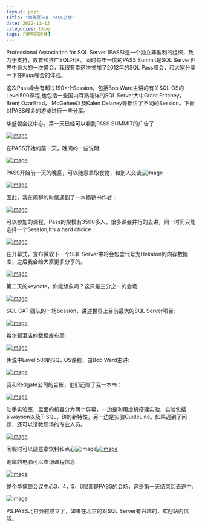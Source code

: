 ```yaml
---
layout: post
title: "西雅图SQL PASS之旅"
date: 2012-11-13
categories: blog
tags: [博客园迁移]
---
```


Professional Association for SQL Server \(PASS\)是一个独立非盈利的组织，致力于支持，教育和推广SQL社区。同时每年一度的PASS Summit是SQL Server世界中最大的一次盛会，我很有幸这次参加了2012年的SQL Pass峰会，和大家分享一下在Pass峰会的体验。

这次Pass峰会有超过190+个Session，包括Bob Ward主讲的有关SQL OS的Level500课程,也包括一些国内耳熟能详的SQL Server大牛Grant Fritchey，Brent OzarBrad， McGehee以及Kalen Delaney等都讲了不同的Session。下面对PASS峰会的游览进行一些分享。

华盛顿会议中心，第一天已经可以看到PASS SUMMIT的广告了

[![image](https://cdn.jsdelivr.net/gh/careyson/careyson.github.io@main/assets/images/2012-11-13-sql-pass/sql-pass-201211131644103753.jpg)](http://images.cnblogs.com/cnblogs_com/CareySon/201211/201211131644077077.jpg)

在PASS开始的前一天，晚间的一些说明:

[![image](https://cdn.jsdelivr.net/gh/careyson/careyson.github.io@main/assets/images/2012-11-13-sql-pass/sql-pass-201211131644159821.jpg)](http://images.cnblogs.com/cnblogs_com/CareySon/201211/201211131644123702.jpg)

PASS开始前一天的晚宴，可以随意拿取食物，和别人交谈![image](https://cdn.jsdelivr.net/gh/careyson/careyson.github.io@main/assets/images/2012-11-13-sql-pass/sql-pass-201211131644159887.png)

[![image](https://cdn.jsdelivr.net/gh/careyson/careyson.github.io@main/assets/images/2012-11-13-sql-pass/sql-pass-201211131644208954.jpg)](http://images.cnblogs.com/cnblogs_com/CareySon/201211/201211131644181755.jpg)

因此，我在闲聊的时候遇到了一本畅销书作者：

[![image](https://cdn.jsdelivr.net/gh/careyson/careyson.github.io@main/assets/images/2012-11-13-sql-pass/sql-pass-201211131644259483.jpg)](http://images.cnblogs.com/cnblogs_com/CareySon/201211/201211131644223678.jpg)

可以参加的课程，Pass的规模有3500多人，很多课会并行的去讲，同一时间只能选择一个Session,It’s a hard choice

[![image](https://cdn.jsdelivr.net/gh/careyson/careyson.github.io@main/assets/images/2012-11-13-sql-pass/sql-pass-201211131644314047.jpg)](http://images.cnblogs.com/cnblogs_com/CareySon/201211/201211131644277554.jpg)

在开幕式，宣布微软下一个SQL Server中将会包含代号为Hekaton的内存数据库，之后我会给大家更多分享的。

[![image](https://cdn.jsdelivr.net/gh/careyson/careyson.github.io@main/assets/images/2012-11-13-sql-pass/sql-pass-201211131644363985.jpg)](http://images.cnblogs.com/cnblogs_com/CareySon/201211/201211131644333198.jpg)

第二天的keynote，你能想象吗？这只是三分之一的会场:

[![image](https://cdn.jsdelivr.net/gh/careyson/careyson.github.io@main/assets/images/2012-11-13-sql-pass/sql-pass-201211131644471827.jpg)](http://images.cnblogs.com/cnblogs_com/CareySon/201211/201211131644413675.jpg)

SQL CAT 团队的一场Session，讲述世界上目前最大的SQL Server项目:

[![image](https://cdn.jsdelivr.net/gh/careyson/careyson.github.io@main/assets/images/2012-11-13-sql-pass/sql-pass-201211131645055137.jpg)](http://images.cnblogs.com/cnblogs_com/CareySon/201211/201211131644553524.jpg)

希尔顿酒店的数据库布局:

[![image](https://cdn.jsdelivr.net/gh/careyson/careyson.github.io@main/assets/images/2012-11-13-sql-pass/sql-pass-201211131645139061.jpg)](http://images.cnblogs.com/cnblogs_com/CareySon/201211/201211131645075369.jpg)

传说中Level 500的SQL OS课程，由Bob Ward主讲:

[![image](https://cdn.jsdelivr.net/gh/careyson/careyson.github.io@main/assets/images/2012-11-13-sql-pass/sql-pass-201211131645234544.jpg)](http://images.cnblogs.com/cnblogs_com/CareySon/201211/201211131645179457.jpg)

我和Redgate公司的合影，他们还赠了我一本书：

[![image](https://cdn.jsdelivr.net/gh/careyson/careyson.github.io@main/assets/images/2012-11-13-sql-pass/sql-pass-201211131645355276.jpg)](http://images.cnblogs.com/cnblogs_com/CareySon/201211/20121113164527829.jpg)

动手实验室，里面的机器分为两个屏幕，一边是利用虚机搭建实验，实验包括alwayson以及T-SQL，BI的新特性，另一边是实验GuideLine。如果遇到了问题，还可以请教现场的专业人员。

[![image](https://cdn.jsdelivr.net/gh/careyson/careyson.github.io@main/assets/images/2012-11-13-sql-pass/sql-pass-201211131645411726.jpg)](http://images.cnblogs.com/cnblogs_com/CareySon/201211/201211131645388605.jpg)

闲暇时可以随意拿饮料和点心![image](https://cdn.jsdelivr.net/gh/careyson/careyson.github.io@main/assets/images/2012-11-13-sql-pass/sql-pass-201211131644159887.png)[![image](https://cdn.jsdelivr.net/gh/careyson/careyson.github.io@main/assets/images/2012-11-13-sql-pass/sql-pass-201211131645487469.jpg)](http://images.cnblogs.com/cnblogs_com/CareySon/201211/20121113164544726.jpg)

走廊的电脑可以查询课程信息:

[![image](https://cdn.jsdelivr.net/gh/careyson/careyson.github.io@main/assets/images/2012-11-13-sql-pass/sql-pass-201211131645563377.jpg)](http://images.cnblogs.com/cnblogs_com/CareySon/201211/201211131645523994.jpg)

整个华盛顿会议中心3，4，5，6层都是PASS的会场，这是第一天结束回去途中:

[![image](https://cdn.jsdelivr.net/gh/careyson/careyson.github.io@main/assets/images/2012-11-13-sql-pass/sql-pass-201211131646058728.jpg)](http://images.cnblogs.com/cnblogs_com/CareySon/201211/201211131646016380.jpg)

PS:PASS北京分舵成立了，如果在北京的对SQL Server有兴趣的，欢迎站内信我。
